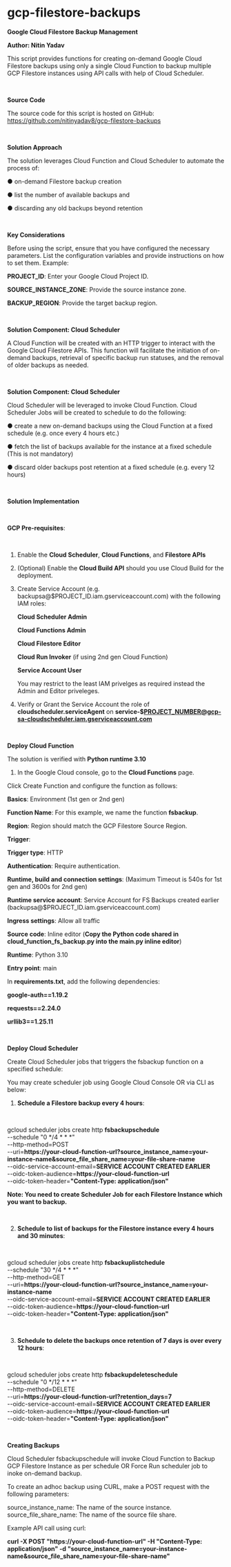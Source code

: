 # gcp-filestore-backups

**Google Cloud Filestore Backup Management** <br />


**Author: Nitin Yadav**
<br />

This script provides functions for creating on-demand Google Cloud Filestore backups using only a single Cloud Function to backup multiple GCP Filestore instances using API calls with help of Cloud Scheduler.

<br />

**Source Code** <br />

The source code for this script is hosted on GitHub: https://github.com/nitinyadav8/gcp-filestore-backups

<br />

**Solution Approach** <br />


The solution leverages Cloud Function and Cloud Scheduler to automate the process of: <br />


● on-demand Filestore backup creation <br />


● list the number of available backups and <br />


● discarding any old backups beyond retention <br />


<br />

**Key Considerations** <br />



Before using the script, ensure that you have configured the necessary parameters. List the configuration variables and provide instructions on how to set them. Example: <br />


**PROJECT_ID**: Enter your Google Cloud Project ID. <br />


**SOURCE_INSTANCE_ZONE**: Provide the source instance zone. <br />


**BACKUP_REGION**: Provide the target backup region. <br />



<br />

**Solution Component: Cloud Scheduler** <br />


A Cloud Function will be created with an HTTP trigger to interact with the Google Cloud Filestore APIs. This function will facilitate the initiation of on-demand backups, retrieval of specific backup run statuses, and the removal of older backups as needed.

<br />

**Solution Component: Cloud Scheduler** <br />


Cloud Scheduler will be leveraged to invoke Cloud Function. Cloud Scheduler Jobs will be created to schedule to do the following: <br />


● create a new on-demand backups using the Cloud Function at a fixed schedule (e.g. once every 4 hours etc.) <br />


● fetch the list of backups available for the instance at a fixed schedule (This is not mandatory) <br />


● discard older backups post retention at a fixed schedule (e.g. every 12 hours) <br />


<br />

**Solution Implementation**

<br />

**GCP Pre-requisites**:

<br />

1. Enable the **Cloud Scheduler**, **Cloud Functions**, and **Filestore APIs** <br />

   
3. (Optional) Enable the **Cloud Build API** should you use Cloud Build for the deployment. <br />

   
5. Create Service Account (e.g. backupsa@$PROJECT_ID.iam.gserviceaccount.com) with the following IAM roles: <br />

   
     **Cloud Scheduler Admin**
   
     **Cloud Functions Admin**
   
     **Cloud Filestore Editor**
   
     **Cloud Run Invoker** (if using 2nd gen Cloud Function)
   
     **Service Account User**
   
   You may restrict to the least IAM privelges as required instead the Admin and Editor priveleges.
   
7. Verify or Grant the Service Account the role of **cloudscheduler.serviceAgent** on **service-$PROJECT_NUMBER@gcp-sa-cloudscheduler.iam.gserviceaccount.com**


<br />

**Deploy Cloud Function**
<br />


The solution is verified with **Python runtime 3.10** <br />


1. In the Google Cloud console, go to the **Cloud Functions** page. <br />

   
  Click Create Function and configure the function as follows:
  
  **Basics**: Environment (1st gen or 2nd gen)
  
  **Function Name**: For this example, we name the function **fsbackup**.
  
  **Region**: Region should match the GCP Filestore Source Region.
  
  **Trigger**:
  
  **Trigger type**: HTTP
  
  **Authentication**: Require authentication.
  
  **Runtime, build and connection settings**: (Maximum Timeout is 540s for 1st gen and 3600s for 2nd gen)
  
  **Runtime service account**: Service Account for FS Backups created earlier (backupsa@$PROJECT_ID.iam.gserviceaccount.com)
  
  **Ingress settings**: Allow all traffic
  
  **Source code**: Inline editor (**Copy the Python code shared in cloud_function_fs_backup.py into the main.py inline editor**)
  
  **Runtime**: Python 3.10
  
  **Entry point**: main
  
   In **requirements.txt**, add the following dependencies:
   
   **google-auth==1.19.2**
   
   **requests==2.24.0**
   
   **urllib3==1.25.11**
   


<br />

**Deploy Cloud Scheduler**
<br />


Create Cloud Scheduler jobs that triggers the fsbackup function on a specified schedule: <br />


You may create scheduler job using Google Cloud Console OR via CLI as below:<br />


1. **Schedule a Filestore backup every 4 hours**:<br />
<br />

gcloud scheduler jobs create http **fsbackupschedule** \
    --schedule "0 */4 * * *" \
    --http-method=POST \
    --uri=**https://your-cloud-function-url?source_instance_name=your-instance-name&source_file_share_name=your-file-share-name** \
    --oidc-service-account-email=**SERVICE ACCOUNT CREATED EARLIER**    \
    --oidc-token-audience=**https://your-cloud-function-url** \
    --oidc-token-header=**"Content-Type: application/json"**
<br />

**Note: You need to create Scheduler Job for each Filestore Instance which you want to backup.**
<br />

<br />

2. **Schedule to list of backups for the Filestore instance every 4 hours and 30 minutes**:<br />
<br />

gcloud scheduler jobs create http **fsbackuplistchedule** \
    --schedule "30 */4 * * *" \
    --http-method=GET \
    --uri=**https://your-cloud-function-url?source_instance_name=your-instance-name** \
    --oidc-service-account-email=**SERVICE ACCOUNT CREATED EARLIER**    \
    --oidc-token-audience=**https://your-cloud-function-url** \
    --oidc-token-header=**"Content-Type: application/json"**

<br />

3. **Schedule to delete the backups once retention of 7 days is over every 12 hours**:<br />
<br />

gcloud scheduler jobs create http **fsbackupdeleteschedule** \
    --schedule "0 */12 * * *" \
    --http-method=DELETE \
    --uri=**https://your-cloud-function-url?retention_days=7** \
    --oidc-service-account-email=**SERVICE ACCOUNT CREATED EARLIER**    \
    --oidc-token-audience=**https://your-cloud-function-url** \
    --oidc-token-header=**"Content-Type: application/json"**

<br />

**Creating Backups**
<br />

Cloud Scheduler fsbackupschedule will invoke Cloud Function to Backup GCP Filestore Instance as per schedule OR Force Run scheduler job to inoke on-demand backup.

To create an adhoc backup using CURL, make a POST request with the following parameters:

source_instance_name: The name of the source instance.
source_file_share_name: The name of the source file share.

Example API call using curl: <br />

**curl -X POST "https://your-cloud-function-url" -H "Content-Type: application/json" -d "source_instance_name=your-instance-name&source_file_share_name=your-file-share-name"**
